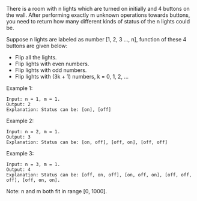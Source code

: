 There is a room with n lights which are turned on initially and 4 buttons on the wall. After performing exactly m unknown operations towards buttons, you need to return how many different kinds of status of the n lights could be.

Suppose n lights are labeled as number [1, 2, 3 ..., n], function of these 4 buttons are given below:

* Flip all the lights.
* Flip lights with even numbers.
* Flip lights with odd numbers.
* Flip lights with (3k + 1) numbers, k = 0, 1, 2, ...

Example 1:

~~~
Input: n = 1, m = 1.
Output: 2
Explanation: Status can be: [on], [off]
~~~

Example 2:

~~~
Input: n = 2, m = 1.
Output: 3
Explanation: Status can be: [on, off], [off, on], [off, off]
~~~

Example 3:

~~~
Input: n = 3, m = 1.
Output: 4
Explanation: Status can be: [off, on, off], [on, off, on], [off, off, off], [off, on, on].
~~~

Note: n and m both fit in range [0, 1000].
